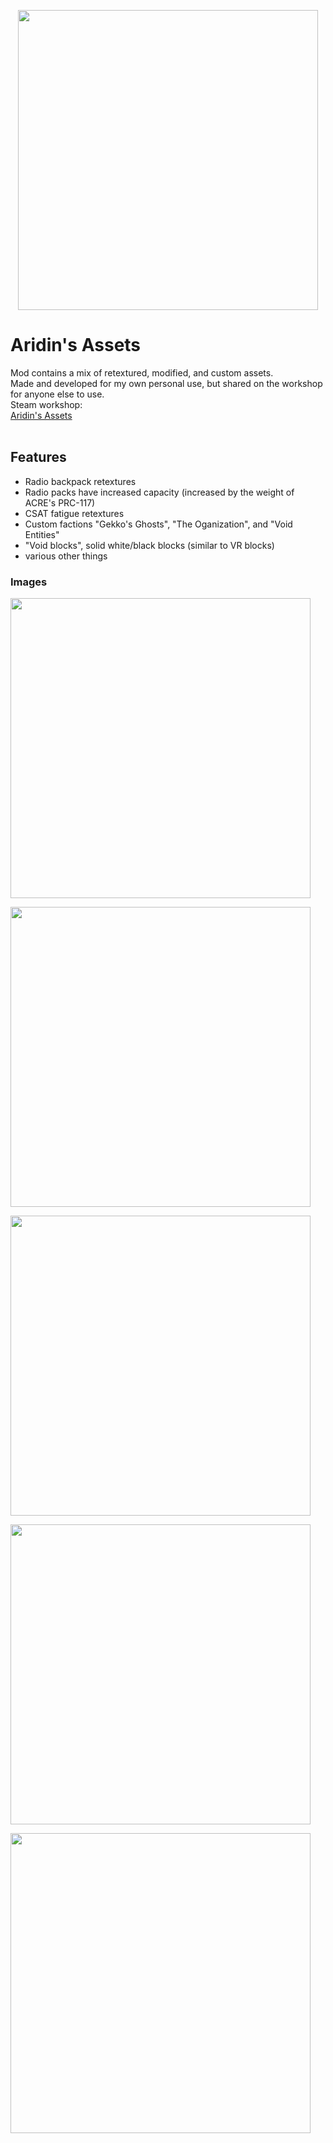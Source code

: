 <p align="center">
    <img src="https://github.com/DoskalAridin/AridinsAssets/blob/main/github%20Files/icon.png" width="480">
</p>

# Aridin's Assets
Mod contains a mix of retextured, modified, and custom assets.<br/>
Made and developed for my own personal use, but shared on the workshop for anyone else to use.
<br/>
Steam workshop:<br/>
[Aridin's Assets](https://steamcommunity.com/sharedfiles/filedetails/?id=2100341126)<br/>
<br/>

## Features

- Radio backpack retextures
- Radio packs have increased capacity (increased by the weight of ACRE's PRC-117)
- CSAT fatigue retextures
- Custom factions "Gekko's Ghosts", "The Oganization", and "Void Entities"
- "Void blocks", solid white/black blocks (similar to VR blocks)
- various other things
### Images

<p align="left">
    <img src="https://github.com/DoskalAridin/AridinsAssets/blob/main/github%20Files/image1.png" width="480">
</p>
<p align="left">
    <img src="https://github.com/DoskalAridin/AridinsAssets/blob/main/github%20Files/image2.png" width="480">
</p>
<p align="left">
    <img src="https://github.com/DoskalAridin/AridinsAssets/blob/main/github%20Files/image3.png" width="480">
</p>
<p align="left">
    <img src="https://github.com/DoskalAridin/AridinsAssets/blob/main/github%20Files/image4.png" width="480">
</p>
<p align="left">
    <img src="https://github.com/DoskalAridin/AridinsAssets/blob/main/github%20Files/image5.png" width="480">
</p>